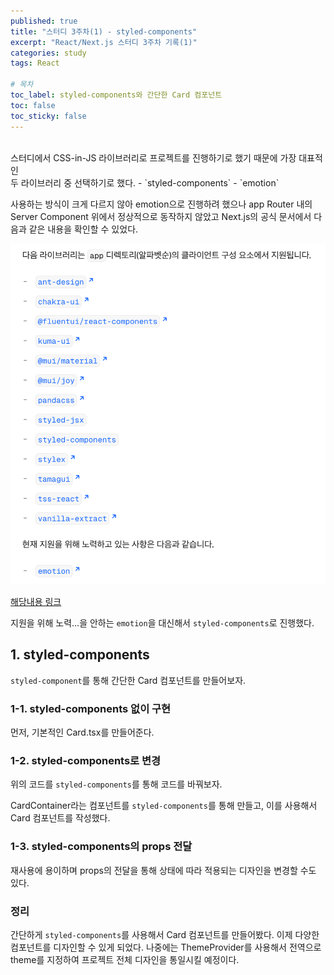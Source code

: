 ```yaml
---
published: true
title: "스터디 3주차(1) - styled-components"
excerpt: "React/Next.js 스터디 3주차 기록(1)"
categories: study
tags: React

# 목차
toc_label: styled-components와 간단한 Card 컴포넌트
toc: false
toc_sticky: false
---
```


<br/>
스터디에서 CSS-in-JS 라이브러리로 프로젝트를 진행하기로 했기 때문에 가장 대표적인 <br/>두 라이브러리 중 선택하기로 했다.
- `styled-components`
- `emotion`

사용하는 방식이 크게 다르지 않아 emotion으로 진행하려 했으나 app Router 내의 Server Component 위에서 정상적으로 동작하지 않았고 Next.js의 공식 문서에서 다음과 같은 내용을 확인할 수 있었다.

<img src="/assets/images/css-in-js-notice.png" width="550"/>

[해당내용 링크](https://nextjs.org/docs/app/building-your-application/styling/css-in-js)

지원을 위해 노력...을 안하는 `emotion`을 대신해서 `styled-components`로 진행했다.

## 1. styled-components

`styled-component`를 통해 간단한 Card 컴포넌트를 만들어보자.

### 1-1. styled-components 없이 구현

먼저, 기본적인 Card.tsx를 만들어준다.

<script src="https://gist.github.com/TaeSuPark/47310b6975ce26737771d5bf94af7110.js"></script>

### 1-2. styled-components로 변경

위의 코드를 `styled-components`를 통해 코드를 바꿔보자.

<script src="https://gist.github.com/TaeSuPark/427d93520dd26e7d52c0084a5acc9067.js"></script>

CardContainer라는 컴포넌트를 `styled-components`를 통해 만들고, 이를 사용해서 Card 컴포넌트를 작성했다.

### 1-3. styled-components의 props 전달

재사용에 용이하며 props의 전달을 통해 상태에 따라 적용되는 디자인을 변경할 수도 있다.

<script src="https://gist.github.com/TaeSuPark/944370f58f0202f8ecfc7c37ab03e3f4.js"></script>

### 정리

간단하게 `styled-components`를 사용해서 Card 컴포넌트를 만들어봤다. 이제 다양한 컴포넌트를 디자인할 수 있게 되었다. 나중에는 ThemeProvider를 사용해서 전역으로 theme를 지정하여 프로젝트 전체 디자인을 통일시킬 예정이다.

